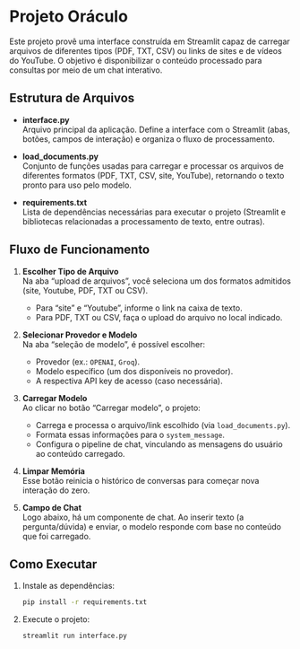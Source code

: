 # Projeto Oráculo

Este projeto provê uma interface construída em Streamlit capaz de carregar arquivos de diferentes tipos (PDF, TXT, CSV) ou links de sites e de vídeos do YouTube. O objetivo é disponibilizar o conteúdo processado para consultas por meio de um chat interativo.

## Estrutura de Arquivos

- **interface.py**  
  Arquivo principal da aplicação. Define a interface com o Streamlit (abas, botões, campos de interação) e organiza o fluxo de processamento.

- **load_documents.py**  
  Conjunto de funções usadas para carregar e processar os arquivos de diferentes formatos (PDF, TXT, CSV, site, YouTube), retornando o texto pronto para uso pelo modelo.

- **requirements.txt**  
  Lista de dependências necessárias para executar o projeto (Streamlit e bibliotecas relacionadas a processamento de texto, entre outras).

## Fluxo de Funcionamento

1. **Escolher Tipo de Arquivo**  
   Na aba “upload de arquivos”, você seleciona um dos formatos admitidos (site, Youtube, PDF, TXT ou CSV).  
   - Para “site” e “Youtube”, informe o link na caixa de texto.  
   - Para PDF, TXT ou CSV, faça o upload do arquivo no local indicado.

2. **Selecionar Provedor e Modelo**  
   Na aba “seleção de modelo”, é possível escolher:  
   - Provedor (ex.: `OPENAI`, `Groq`).  
   - Modelo específico (um dos disponíveis no provedor).  
   - A respectiva API key de acesso (caso necessária).

3. **Carregar Modelo**  
   Ao clicar no botão “Carregar modelo”, o projeto:  
   - Carrega e processa o arquivo/link escolhido (via `load_documents.py`).  
   - Formata essas informações para o `system_message`.  
   - Configura o pipeline de chat, vinculando as mensagens do usuário ao conteúdo carregado.

4. **Limpar Memória**  
   Esse botão reinicia o histórico de conversas para começar nova interação do zero.

5. **Campo de Chat**  
   Logo abaixo, há um componente de chat. Ao inserir texto (a pergunta/dúvida) e enviar, o modelo responde com base no conteúdo que foi carregado.

## Como Executar

1. Instale as dependências:
   ```bash
   pip install -r requirements.txt
   ```

2. Execute o projeto:
   ```bash
   streamlit run interface.py
   ```